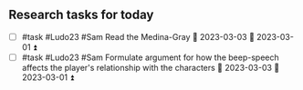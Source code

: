 ## Research tasks for today
- [ ] #task #Ludo23 #Sam Read the Medina-Gray 📅 2023-03-03 🛫 2023-03-01 ⏫ 
- [ ] #task #Ludo23 #Sam Formulate argument for how the beep-speech affects the player's relationship with the characters 📅 2023-03-03 🛫 2023-03-01 ⏫ 